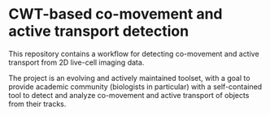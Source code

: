  # CWT-based co-movement and active transport detection
 
This repository contains a workflow for detecting co-movement and active transport from 2D live-cell imaging data.

The project is an evolving and actively maintained toolset, with a goal to provide academic community 
(biologists in particular) with a self-contained tool to detect and analyze co-movement and active transport of objects from their tracks.
